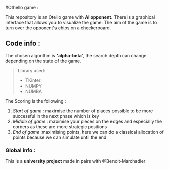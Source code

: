 #Othello game :

This repository is an Otello game with **AI opponent**. There is a graphical interface that allows you to visualize the game.
The aim of the game is to turn over the opponent's chips on a checkerboard.

## Code info :
The chosen algorithm is **'alpha-beta'**, the search depth can change depending on the state of the game.  

> Library used: 
>  - TKinter 
>  - NUMPY 
>  - NUMBA

The Scoring is the following : 
1. *Start of game* : maximise the number of places possible to be more successful in the next phase which is key
2. *Middle of game* :  maximise your pieces on the edges and especially the corners as these are more strategic positions
3. *End of game* :maximising points, here we can do a classical allocation of points because we can simulate until the end

### Global info : 
This is a **university project** made in pairs with @Benoit-Marchadier
